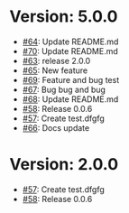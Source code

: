# Version: 5.0.0

* [#64](https://github.com/saadmk11/test/pull/64): Update README.md
* [#70](https://github.com/saadmk11/test/pull/70): Update README.md
* [#63](https://github.com/saadmk11/test/pull/63): release 2.0.0
* [#65](https://github.com/saadmk11/test/pull/65): New feature
* [#69](https://github.com/saadmk11/test/pull/69): Feature and bug test
* [#67](https://github.com/saadmk11/test/pull/67): Bug bug and bug
* [#68](https://github.com/saadmk11/test/pull/68): Update README.md
* [#58](https://github.com/saadmk11/test/pull/58): Release 0.0.6
* [#57](https://github.com/saadmk11/test/pull/57): Create test.dfgfg
* [#66](https://github.com/saadmk11/test/pull/66): Docs update


Version: 2.0.0
==============

* [#57](https://github.com/saadmk11/test/pull/57): Create test.dfgfg
* [#58](https://github.com/saadmk11/test/pull/58): Release 0.0.6
